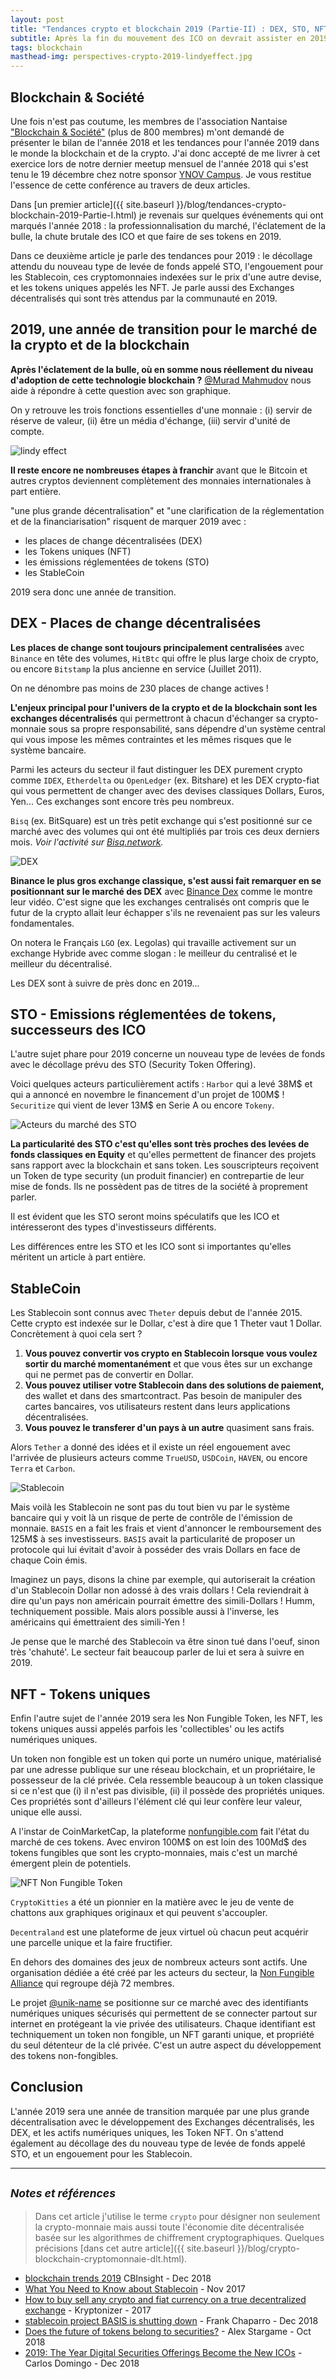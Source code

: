```yaml
---
layout: post
title: "Tendances crypto et blockchain 2019 (Partie-II) : DEX, STO, NFT, Stablecoin..."
subtitle: Après la fin du mouvement des ICO on devrait assister en 2019 aux décollages des STO, levées de fonds réglementées, et des DEX, les Exchanges décentralisés très attendus par la communauté. On notera également un engouement pour les Stablecoin et les NFT - les tokens uniques encore appelés 'Non Fungible Token'.
tags: blockchain
masthead-img: perspectives-crypto-2019-lindyeffect.jpg
---
```


## Blockchain & Société

Une fois n'est pas coutume, les membres de l'association Nantaise ["Blockchain & Société"](https://blockchainsociete.org/) (plus de 800 membres) m'ont demandé de présenter le bilan de l'année 2018 et les tendances pour l'année 2019 dans le monde la blockchain et de la crypto. J'ai donc accepté de me livrer à cet exercice lors de notre dernier meetup mensuel de l'année 2018 qui s'est tenu le 19 décembre chez notre sponsor [YNOV Campus](https://www.ynov.com/). Je vous restitue l'essence de cette conférence au travers de deux articles.

Dans [un premier article]({{ site.baseurl }}/blog/tendances-crypto-blockchain-2019-Partie-I.html) je revenais sur quelques événements qui ont marqués l'année 2018 : la professionnalisation du marché, l'éclatement de la bulle, la chute brutale des ICO et que faire de ses tokens en 2019.

Dans ce deuxième article je parle des tendances pour 2019 : le décollage attendu du nouveau type de levée de fonds appelé STO, l'engouement pour les Stablecoin, ces cryptomonnaies indexées sur le prix d'une autre devise, et les tokens uniques appelés les NFT. Je parle aussi des Exchanges décentralisés qui sont très attendus par la communauté en 2019.

## 2019, une année de transition pour le marché de la crypto et de la blockchain

**Après l'éclatement de la bulle, où en somme nous réellement du niveau d'adoption de cette technologie blockchain ?** [@Murad Mahmudov](https://twitter.com/MustStopMurad/status/1022169639386836992) nous aide à répondre à cette question avec son graphique. 

On y retrouve les trois fonctions essentielles d'une monnaie : (i) servir de réserve de valeur, (ii) être un média d'échange, (iii) servir d'unité de compte.

<img class="img-shadow mx-auto d-block my-5" src="{{ site.baseurl }}/assets/img/perspectives-crypto-2019-lindyeffect.jpg" alt="lindy effect">

**Il reste encore ne nombreuses étapes à franchir** avant que le Bitcoin et autres cryptos deviennent complètement des monnaies internationales à part entière. 

"une plus grande décentralisation" et "une clarification de la réglementation et de la financiarisation" risquent de marquer 2019 avec : 

- les places de change décentralisées (DEX)
- les Tokens uniques (NFT)
- les émissions réglementées de tokens (STO)
- les StableCoin

2019 sera donc une année de transition.

## DEX - Places de change décentralisées

**Les places de change sont toujours principalement centralisées** avec `Binance` en tête des volumes, `HitBtc` qui offre le plus large choix de crypto, ou encore `Bitstamp` la plus ancienne en service (Juillet 2011). 

On ne dénombre pas moins de 230 places de change actives !

**L'enjeux principal pour l'univers de la crypto et de la blockchain sont les exchanges décentralisés** qui permettront à chacun d'échanger sa crypto-monnaie sous sa propre responsabilité, sans dépendre d'un système central qui vous impose les mêmes contraintes et les mêmes risques que le système bancaire. 

Parmi les acteurs du secteur il faut distinguer les DEX purement crypto comme `IDEX`, `Etherdelta` ou `OpenLedger` (ex. Bitshare) et les DEX crypto-fiat qui vous permettent de changer avec des devises classiques Dollars, Euros, Yen... Ces exchanges sont encore très peu nombreux.

`Bisq` (ex. BitSquare) est un très petit exchange qui s'est positionné sur ce marché avec des volumes qui ont été multipliés par trois ces deux derniers mois. _Voir l'activité sur [Bisq.network](https://bisq.network/markets/)._

<img class="img-shadow mx-auto d-block my-5" src="{{ site.baseurl }}/assets/img/perspectives-crypto-2019-dex.png" alt="DEX">

**Binance le plus gros exchange classique, s'est aussi fait remarquer en se positionnant sur le marché des DEX** avec [Binance Dex](https://www.youtube.com/watch?v=wN1Uvor4Hd8) comme le montre leur vidéo. C'est signe que les exchanges centralisés ont compris que le futur de la crypto allait leur échapper s'ils ne revenaient pas sur les valeurs fondamentales. 

On notera le Français `LGO` (ex. Legolas) qui travaille activement sur un exchange Hybride avec comme slogan : le meilleur du centralisé et le meilleur du décentralisé.

Les DEX sont à suivre de près donc en 2019...

## STO - Emissions réglementées de tokens, successeurs des ICO

L'autre sujet phare pour 2019 concerne un nouveau type de levées de fonds avec le décollage prévu des STO (Security Token Offering).

Voici quelques acteurs particulièrement actifs : `Harbor` qui a levé 38M$ et qui a annoncé en novembre le financement d'un projet de 100M$ ! `Securitize` qui vient de lever 13M$ en Serie A ou encore `Tokeny`.

<img class="img-shadow mx-auto d-block my-5" src="{{ site.baseurl }}/assets/img/perspectives-crypto-2019-acteurs-STO.png" alt="Acteurs du marché des STO">

**La particularité des STO c'est qu'elles sont très proches des levées de fonds classiques en Equity** et qu'elles permettent de financer des projets sans rapport avec la blockchain et sans token. Les souscripteurs reçoivent un Token de type security (un produit financier) en contrepartie de leur mise de fonds. Ils ne possèdent pas de titres de la société à proprement parler. 

Il est évident que les STO seront moins spéculatifs que les ICO et intéresseront des types d'investisseurs différents.

Les différences entre les STO et les ICO sont si importantes qu'elles méritent un article à part entière.

## StableCoin

Les Stablecoin sont connus avec `Theter` depuis debut de l'année 2015. Cette crypto est indexée sur le Dollar, c'est à dire que 1 Theter vaut 1 Dollar. Concrètement à quoi cela sert ?

1. **Vous pouvez convertir vos crypto en Stablecoin lorsque vous voulez sortir du marché momentanément** et que vous êtes sur un exchange qui ne permet pas de convertir en Dollar.
1. **Vous pouvez utiliser votre Stablecoin dans des solutions de paiement,** des wallet et dans des smartcontract. Pas besoin de manipuler des cartes bancaires, vos utilisateurs restent dans leurs applications décentralisées.
1. **Vous pouvez le transferer d'un pays à un autre** quasiment sans frais.

Alors `Tether` a donné des idées et il existe un réel engouement avec l'arrivée de plusieurs acteurs comme `TrueUSD`, `USDCoin`, `HAVEN`, ou encore `Terra` et `Carbon`.

<img class="img-shadow mx-auto d-block my-5" src="{{ site.baseurl }}/assets/img/perspectives-crypto-2019-stablecoin.png" alt="Stablecoin">

Mais voilà les Stablecoin ne sont pas du tout bien vu par le système bancaire qui y voit là un risque de perte de contrôle de l'émission de monnaie. `BASIS` en a fait les frais et vient d'annoncer le remboursement des 125M$ à ses investisseurs. `BASIS` avait la particularité de proposer un protocole qui lui évitait d'avoir à posséder des vrais Dollars en face de chaque Coin émis.

Imaginez un pays, disons la chine par exemple, qui autoriserait la création d'un Stablecoin Dollar non adossé à des vrais dollars ! Cela reviendrait à dire qu'un pays non américain pourrait émettre des simili-Dollars ! Humm, techniquement possible. Mais alors possible aussi à l'inverse, les américains qui émettraient des simili-Yen !

Je pense que le marché des Stablecoin va être sinon tué dans l'oeuf, sinon très 'chahuté'. Le secteur fait beaucoup parler de lui et sera à suivre en 2019.

## NFT - Tokens uniques

Enfin l'autre sujet de l'année 2019 sera les Non Fungible Token, les NFT, les tokens uniques aussi appelés parfois les 'collectibles' ou les actifs numériques uniques. 

Un token non fongible est un token qui porte un numéro unique, matérialisé par une adresse publique sur une réseau blockchain, et un propriétaire, le possesseur de la clé privée. Cela ressemble beaucoup à un token classique si ce n'est que (i) il n'est pas divisible, (ii) il possède des propriétés uniques. Ces propriétés sont d'ailleurs l'élément clé qui leur confère leur valeur, unique elle aussi.

A l'instar de CoinMarketCap, la plateforme [nonfungible.com](https://nonfungible.com/) fait l'état du marché de ces tokens. Avec environ 100M$ on est loin des 100Md$ des tokens fungibles que sont les crypto-monnaies, mais c'est un marché émergent plein de potentiels.

<img class="img-shadow mx-auto d-block my-5" src="{{ site.baseurl }}/assets/img/perspectives-crypto-2019-NFT.png" alt="NFT Non Fungible Token">

`CryptoKitties` a été un pionnier en la matière avec le jeu de vente de chattons aux graphiques originaux et qui peuvent s'accoupler. 

`Decentraland` est une plateforme de jeux virtuel où chacun peut acquérir une parcelle unique et la faire fructifier. 

En dehors des domaines des jeux de nombreux acteurs sont actifs. Une organisation dédiée a été créé par les acteurs du secteur, la [Non Fungible Alliance](https://nonfungiblealliance.org/) qui regroupe déjà 72 membres.

Le projet [@unik-name](https://www.unik-name.com/) se positionne sur ce marché avec des identifiants numériques uniques sécurisés qui permettent de se connecter partout sur internet en protégeant la vie privée des utilisateurs. Chaque identifiant est techniquement un token non fongible, un NFT garanti unique, et propriété du seul détenteur de la clé privée. C'est un autre aspect du développement des tokens non-fongibles.

## Conclusion

L'année 2019 sera une année de transition marquée par une plus grande décentralisation avec le développement des Exchanges décentralisés, les DEX, et les actifs numériques uniques, les Token NFT. On s'attend également au décollage des du nouveau type de levée de fonds appelé STO, et un engouement pour les Stablecoin. 

---

## <small>_Notes et références_</small>

> Dans cet article j'utilise le terme `crypto` pour désigner non seulement la crypto-monnaie mais aussi toute l'économie dite décentralisée basée sur les algorithmes de chiffrement cryptographiques. Quelques précisions [dans cet autre article]({{ site.baseurl }}/blog/crypto-blockchain-cryptomonnaie-dlt.html).

- [blockchain trends 2019](https://www.cbinsights.com/research/report/blockchain-trends-2019/) CBInsight - Dec 2018
- [What You Need to Know about Stablecoin](https://hackernoon.com/a-crash-course-in-stable-tokens-3d9e32760f2b) - Nov 2017
- [How to buy sell any crypto and fiat currency on a true decentralized exchange](https://steemit.com/decentralizedexchange/@kryptonizer/how-to-buy-sell-any-crypto-and-fiat-currency-on-a-true-decentralized-exchange) - Kryptonizer - 2017
- [stablecoin project BASIS is shutting down](https://www.theblockcrypto.com/2018/12/12/stablecoin-project-basis-is-shutting-down-and-returning-the-majority-of-capital-raised-to-investors/) - Frank Chaparro - Dec 2018
- [Does the future of tokens belong to securities?](https://medium.com/datadriveninvestor/the-future-of-tokens-belongs-to-securities-d4b128c2455) - Alex Stargame - Oct 2018
- [2019: The Year Digital Securities Offerings Become the New ICOs](https://www.coindesk.com/2019-the-year-digital-securities-offerings-become-the-new-icos) - Carlos Domingo - Dec 2018
